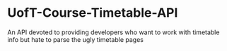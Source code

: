 # UofT-Course-Timetable-API
An API devoted to providing developers who want to work with timetable info but hate to parse the ugly timetable pages
